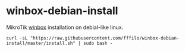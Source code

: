 # winbox-debian-install

MikroTik [winbox](https://wiki.mikrotik.com/wiki/Manual:Winbox "Winbox") installation on debial-like linux.

    curl -sL "https://raw.githubusercontent.com/fffilo/winbox-debian-install/master/install.sh" | sudo bash -
